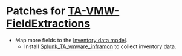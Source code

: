 # Patches for [TA-VMW-FieldExtractions](https://splunkbase.splunk.com/app/5641)

- Map more fields to the [Inventory data model](https://docs.splunk.com/Documentation/CIM/5.3.2/User/ComputeInventory).
  - Install [Splunk_TA_vmware_inframon](../Splunk_TA_vmware_inframon/) to collect inventory data.
